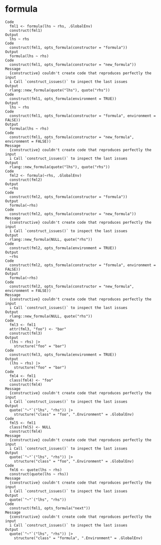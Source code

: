 # formula

    Code
      fml1 <- formula(lhs ~ rhs, .GlobalEnv)
      construct(fml1)
    Output
      lhs ~ rhs
    Code
      construct(fml1, opts_formula(constructor = "formula"))
    Output
      formula(lhs ~ rhs)
    Code
      construct(fml1, opts_formula(constructor = "new_formula"))
    Message
      {constructive} couldn't create code that reproduces perfectly the input
      i Call `construct_issues()` to inspect the last issues
    Output
      rlang::new_formula(quote("lhs"), quote("rhs"))
    Code
      construct(fml1, opts_formula(environment = TRUE))
    Output
      lhs ~ rhs
    Code
      construct(fml1, opts_formula(constructor = "formula", environment = FALSE))
    Output
      formula(lhs ~ rhs)
    Code
      construct(fml1, opts_formula(constructor = "new_formula", environment = FALSE))
    Message
      {constructive} couldn't create code that reproduces perfectly the input
      i Call `construct_issues()` to inspect the last issues
    Output
      rlang::new_formula(quote("lhs"), quote("rhs"))
    Code
      fml2 <- formula(~rhs, .GlobalEnv)
      construct(fml2)
    Output
      ~rhs
    Code
      construct(fml2, opts_formula(constructor = "formula"))
    Output
      formula(~rhs)
    Code
      construct(fml2, opts_formula(constructor = "new_formula"))
    Message
      {constructive} couldn't create code that reproduces perfectly the input
      i Call `construct_issues()` to inspect the last issues
    Output
      rlang::new_formula(NULL, quote("rhs"))
    Code
      construct(fml2, opts_formula(environment = TRUE))
    Output
      ~rhs
    Code
      construct(fml2, opts_formula(constructor = "formula", environment = FALSE))
    Output
      formula(~rhs)
    Code
      construct(fml2, opts_formula(constructor = "new_formula", environment = FALSE))
    Message
      {constructive} couldn't create code that reproduces perfectly the input
      i Call `construct_issues()` to inspect the last issues
    Output
      rlang::new_formula(NULL, quote("rhs"))
    Code
      fml3 <- fml1
      attr(fml3, "foo") <- "bar"
      construct(fml3)
    Output
      (lhs ~ rhs) |>
        structure("foo" = "bar")
    Code
      construct(fml3, opts_formula(environment = TRUE))
    Output
      (lhs ~ rhs) |>
        structure("foo" = "bar")
    Code
      fml4 <- fml1
      class(fml4) <- "foo"
      construct(fml4)
    Message
      {constructive} couldn't create code that reproduces perfectly the input
      i Call `construct_issues()` to inspect the last issues
    Output
      quote(`"~"`("lhs", "rhs")) |>
        structure("class" = "foo", ".Environment" = .GlobalEnv)
    Code
      fml5 <- fml1
      class(fml5) <- NULL
      construct(fml4)
    Message
      {constructive} couldn't create code that reproduces perfectly the input
      i Call `construct_issues()` to inspect the last issues
    Output
      quote(`"~"`("lhs", "rhs")) |>
        structure("class" = "foo", ".Environment" = .GlobalEnv)
    Code
      fml6 <- quote(lhs ~ rhs)
      construct(quote(lhs ~ rhs))
    Message
      {constructive} couldn't create code that reproduces perfectly the input
      i Call `construct_issues()` to inspect the last issues
    Output
      quote(`"~"`("lhs", "rhs"))
    Code
      construct(fml1, opts_formula("next"))
    Message
      {constructive} couldn't create code that reproduces perfectly the input
      i Call `construct_issues()` to inspect the last issues
    Output
      quote(`"~"`("lhs", "rhs")) |>
        structure("class" = "formula", ".Environment" = .GlobalEnv)

